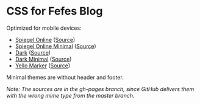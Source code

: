 CSS for Fefes Blog
==================

Optimized for mobile devices:

* [Spiegel Online](https://blog.fefe.de/?css=https://chromoxdor.github.io/fefe-css/spon.css) ([Source](https://chromoxdor.github.io/fefe-css/spon.css))
* [Spiegel Online Minimal](https://blog.fefe.de/?css=https://chromoxdor.github.io/fefe-css/spon-minimal.css) ([Source](https://chromoxdor.github.io/fefe-css/spon-minimal.css))
* [Dark](https://blog.fefe.de/?css=https://chromoxdor.github.io/fefe-css/dark.css) ([Source](https://chromoxdor.github.io/fefe-css/dark.css))
* [Dark Minimal](https://blog.fefe.de/?css=https://chromoxdor.github.io/fefe-css/dark-minimal.css) ([Source](https://chromoxdor.github.io/fefe-css/dark-minimal.css))
* [Yello Marker](https://blog.fefe.de/?css=https://chromoxdor.github.io/fefe-css/yellow-marker.css) ([Source](https://chromoxdor.github.io/fefe-css/yellow-marker.css))

Minimal themes are without header and footer.

*Note: The sources are in the gh-pages branch, since GitHub delivers them with the wrong mime type from the master branch.*
